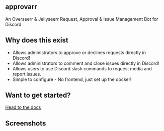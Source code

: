 ## approvarr

An Overseerr & Jellyseerr Request, Approval & Issue Management Bot for Discord

## Why does this exist

- Allows administrators to approve or declines requests directly in Discord!
- Allows administrators to comment and close issues directly in Discord!
- Allows users to use Discord slash commands to request media and report issues.
- Simple to configure - No frontend, just set up the docker!


## Want to get started?
[Head to the docs](https://nicholg90.github.io/approvarr/)

## Screenshots

